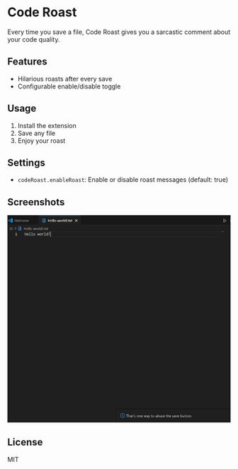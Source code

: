 # Code Roast

Every time you save a file, Code Roast gives you a sarcastic comment about your code quality.

## Features

- Hilarious roasts after every save
- Configurable enable/disable toggle

## Usage

1. Install the extension
2. Save any file
3. Enjoy your roast

## Settings

- `codeRoast.enableRoast`: Enable or disable roast messages (default: true)

## Screenshots

![Roast message example](output.png)

## License

MIT


